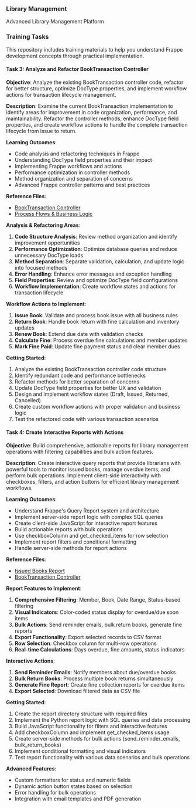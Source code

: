 ### Library Management

Advanced Library Management Platform

### Training Tasks

This repository includes training materials to help you understand Frappe development concepts through practical implementation.

#### Task 3: Analyze and Refactor BookTransaction Controller

**Objective**: Analyze the existing BookTransaction controller code, refactor for better structure, optimize DocType properties, and implement workflow actions for transaction lifecycle management.

**Description**: Examine the current BookTransaction implementation to identify areas for improvement in code organization, performance, and maintainability. Refactor the controller methods, enhance DocType field properties, and create workflow actions to handle the complete transaction lifecycle from issue to return.

**Learning Outcomes**:
- Code analysis and refactoring techniques in Frappe
- Understanding DocType field properties and their impact
- Implementing Frappe workflows and actions
- Performance optimization in controller methods
- Method organization and separation of concerns
- Advanced Frappe controller patterns and best practices

**Reference Files**: 
- [BookTransaction Controller](library_management/library_management/doctype/book_transaction/book_transaction.py)
- [Process Flows & Business Logic](library_management/docs/02_process_flows.md)

**Analysis & Refactoring Areas**:
1. **Code Structure Analysis**: Review method organization and identify improvement opportunities
2. **Performance Optimization**: Optimize database queries and reduce unnecessary DocType loads
3. **Method Separation**: Separate validation, calculation, and update logic into focused methods
4. **Error Handling**: Enhance error messages and exception handling
5. **Field Properties**: Review and optimize DocType field configurations
6. **Workflow Implementation**: Create workflow states and actions for transaction lifecycle

**Workflow Actions to Implement**:
1. **Issue Book**: Validate and process book issue with all business rules
2. **Return Book**: Handle book return with fine calculation and inventory updates
3. **Renew Book**: Extend due date with validation checks
4. **Calculate Fine**: Process overdue fine calculations and member updates
5. **Mark Fine Paid**: Update fine payment status and clear member dues

**Getting Started**:
1. Analyze the existing BookTransaction controller code structure
2. Identify redundant code and performance bottlenecks  
3. Refactor methods for better separation of concerns
4. Update DocType field properties for better UX and validation
5. Design and implement workflow states (Draft, Issued, Returned, Cancelled)
6. Create custom workflow actions with proper validation and business logic
7. Test the refactored code with various transaction scenarios

#### Task 4: Create Interactive Reports with Actions

**Objective**: Build comprehensive, actionable reports for library management operations with filtering capabilities and bulk action features.

**Description**: Create interactive query reports that provide librarians with powerful tools to monitor issued books, manage overdue items, and perform bulk operations. Implement client-side interactivity with checkboxes, filters, and action buttons for efficient library management workflows.

**Learning Outcomes**:
- Understand Frappe's Query Report system and architecture
- Implement server-side report logic with complex SQL queries
- Create client-side JavaScript for interactive report features
- Build actionable reports with bulk operations
- Use checkboxColumn and get_checked_items for row selection
- Implement report filters and conditional formatting
- Handle server-side methods for report actions

**Reference Files**: 
- [Issued Books Report](library_management/library_management/report/issued_books_report/)
- [BookTransaction Controller](library_management/library_management/doctype/book_transaction/book_transaction.py)

**Report Features to Implement**:
1. **Comprehensive Filtering**: Member, Book, Date Range, Status-based filtering
2. **Visual Indicators**: Color-coded status display for overdue/due soon items
3. **Bulk Actions**: Send reminder emails, bulk return books, generate fine reports
4. **Export Functionality**: Export selected records to CSV format
5. **Row Selection**: Checkbox column for multi-row operations
6. **Real-time Calculations**: Days overdue, fine amounts, status indicators

**Interactive Actions**:
1. **Send Reminder Emails**: Notify members about due/overdue books
2. **Bulk Return Books**: Process multiple book returns simultaneously
3. **Generate Fine Report**: Create fine collection reports for overdue items
4. **Export Selected**: Download filtered data as CSV file

**Getting Started**:
1. Create the report directory structure with required files
2. Implement the Python report logic with SQL queries and data processing
3. Build JavaScript functionality for filters and interactive features
4. Add checkboxColumn and implement get_checked_items usage
5. Create server-side methods for bulk actions (send_reminder_emails, bulk_return_books)
6. Implement conditional formatting and visual indicators
7. Test report functionality with various data scenarios and bulk operations

**Advanced Features**:
- Custom formatters for status and numeric fields
- Dynamic action button states based on selection
- Error handling for bulk operations
- Integration with email templates and PDF generation


